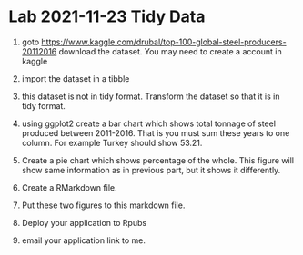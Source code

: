 # Lab 2021-11-23 Tidy Data


1. goto https://www.kaggle.com/drubal/top-100-global-steel-producers-20112016 download the dataset.
You may need to create a account in kaggle

2. import the dataset in a tibble

3. this dataset is not in tidy format. 
Transform the dataset so that it is in tidy format.


4. using ggplot2 create a bar chart which shows total tonnage of steel produced between 2011-2016.
That is you must sum these years to one column.
For example Turkey should show 53.21.

5. Create a pie chart which shows percentage of the whole. This figure will show same information as in previous part, but it shows it differently.

6. Create a RMarkdown file.

7. Put these two figures to this markdown file.


8. Deploy your application to Rpubs

9. email your application link to me.


